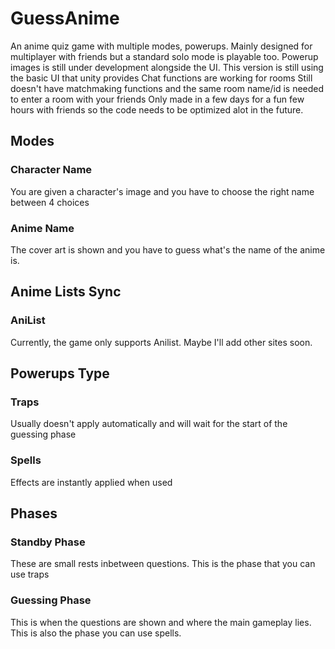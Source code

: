 # GuessAnime
 
An anime quiz game with multiple modes, powerups. Mainly designed for multiplayer with friends but a standard solo mode is playable too.
Powerup images is still under development alongside the UI. This version is still using the basic UI that unity provides
Chat functions are working for rooms
Still doesn't have matchmaking functions and the same room name/id is needed to enter a room with your friends
Only made in a few days for a fun few hours with friends so the code needs to be optimized alot in the future.

## Modes
### Character Name
You are given a character's image and you have to choose the right name between 4 choices

### Anime Name
The cover art is shown and you have to guess what's the name of the anime is.

## Anime Lists Sync
### AniList
Currently, the game only supports Anilist. Maybe I'll add other sites soon.

## Powerups Type
### Traps
Usually doesn't apply automatically and will wait for the start of the guessing phase

### Spells
Effects are instantly applied when used

## Phases
### Standby Phase
These are small rests inbetween questions. This is the phase that you can use traps

### Guessing Phase
This is when the questions are shown and where the main gameplay lies. This is also the phase you can use spells.
